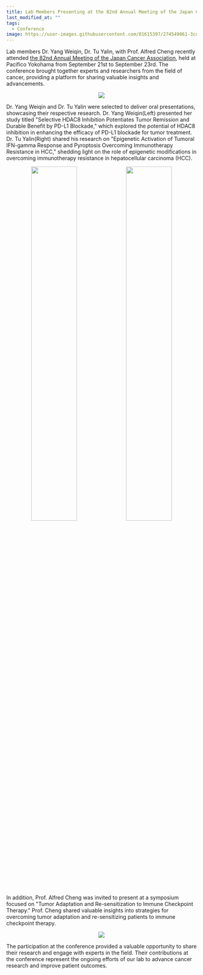 ```yaml
---
title: Lab Members Presenting at the 82nd Annual Meeting of the Japan Cancer Association
last_modified_at: ""
tags: 
  - Conference
image: https://user-images.githubusercontent.com/81615397/274549061-3cd32f3e-6f8e-4a89-9d9a-60d172a18338.png
---
```


Lab members Dr. Yang Weiqin, Dr. Tu Yalin, with Prof. Alfred Cheng recently attended [the 82nd Annual Meeting of the Japan Cancer Association](https://www.c-linkage.co.jp/jca2023/en/contents/program.html), held at Pacifico Yokohama from September 21st to September 23rd. The conference brought together experts and researchers from the field of cancer, providing a platform for sharing valuable insights and advancements.

<p align="center" width="60%">
    <img src="https://user-images.githubusercontent.com/81615397/274549061-3cd32f3e-6f8e-4a89-9d9a-60d172a18338.png">
</p>

Dr. Yang Weiqin and Dr. Tu Yalin were selected to deliver oral presentations, showcasing their respective research. Dr. Yang Weiqin(Left) presented her study titled "Selective HDAC8 Inhibition Potentiates Tumor Remission and Durable Benefit by PD-L1 Blockade," which explored the potential of HDAC8 inhibition in enhancing the efficacy of PD-L1 blockade for tumor treatment. Dr. Tu Yalin(Right) shared his research on "Epigenetic Activation of Tumoral IFN-gamma Response and Pyroptosis Overcoming Immunotherapy Resistance in HCC," shedding light on the role of epigenetic modifications in overcoming immunotherapy resistance in hepatocellular carcinoma (HCC).

<p align="center" width="95%">
    <img width="49%" src="https://user-images.githubusercontent.com/81615397/274549078-921e4681-ce12-4e8f-80ae-0c384a8f0c6c.png">
    <img width="49%" src="https://user-images.githubusercontent.com/81615397/274553377-27557d12-ecfd-4a99-b0ad-97288e16373c.png">
</p>

In addition, Prof. Alfred Cheng was invited to present at a symposium focused on "Tumor Adaptation and Re-sensitization to Immune Checkpoint Therapy." Prof. Cheng shared valuable insights into strategies for overcoming tumor adaptation and re-sensitizing patients to immune checkpoint therapy.

<p align="center" width="60%">
    <img src="https://user-images.githubusercontent.com/81615397/274548997-4340841c-942f-4996-829d-4f4cdc978d1b.png">
</p>

The participation at the conference provided a valuable opportunity to share their research and engage with experts in the field. Their contributions at the conference represent the ongoing efforts of our lab to advance cancer research and improve patient outcomes.